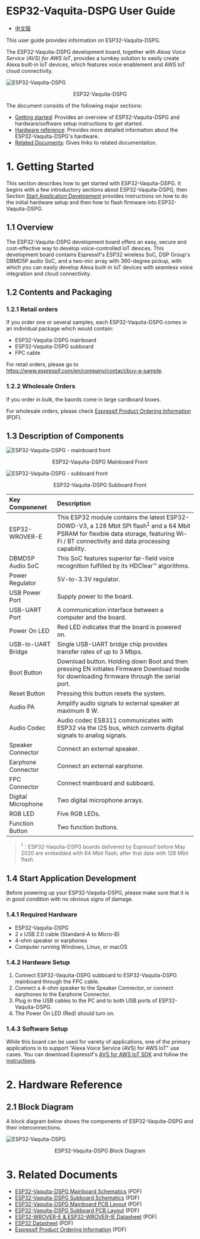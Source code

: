 # ESP32-Vaquita-DSPG User Guide

* [中文版](../../../zh_CN/hw-reference/esp32/user-guide-esp32-vaquita-dspg.md)

This user guide provides information on ESP32-Vaquita-DSPG.

The ESP32-Vaquita-DSPG development board, together with *Alexa Voice Service (AVS) for AWS IoT*, provides a turnkey solution to easily create Alexa built-in IoT devices, which features voice enablement and AWS IoT cloud connectivity.

![ESP32-Vaquita-DSPG](../../../_static/esp32-vaquita-dspg-v1.0-top-view.png)
<div align=center>ESP32-Vaquita-DSPG</div>

The document consists of the following major sections:

- [Getting started](#1-getting-started): Provides an overview of ESP32-Vaquita-DSPG and hardware/software setup instructions to get started.
- [Hardware reference](#2-hardware-reference): Provides more detailed information about the ESP32-Vaquita-DSPG's hardware.
- [Related Documents](#3-related-documents): Gives links to related documentaiton.

# 1. Getting Started

This section describes how to get started with ESP32-Vaquita-DSPG. It begins with a few introductory sections about ESP32-Vaquita-DSPG, then Section [Start Application Development](#14-start-application-development) provides instructions on how to do the initial hardware setup and then how to flash firmware into ESP32-Vaquita-DSPG.

## 1.1 Overview

The ESP32-Vaquita-DSPG development board offers an easy, secure and cost-effective way to develop voice-controlled IoT devices. This development board contains Espressif's ESP32 wireless SoC, DSP Group's DBMD5P audio SoC, and a two-mic array with 360-degree pickup, with which you can easily develop Alexa built-in IoT devices with seamless voice integration and cloud connectivity.

## 1.2  Contents and Packaging

### 1.2.1 Retail orders

If you order one or several samples, each ESP32-Vaquita-DSPG comes in an individual package which would contain:

* ESP32-Vaquita-DSPG mainboard
* ESP32-Vaquita-DSPG subboard
* FPC cable

For retail orders, please go to <https://www.espressif.com/en/company/contact/buy-a-sample>.

### 1.2.2 Wholesale Orders

If you order in bulk, the baords come in large cardboard boxes.

For wholesale orders, please check [Espressif Product Ordering Information](https://www.espressif.com/sites/default/files/documentation/espressif_products_ordering_information_en.pdf) (PDF).

## 1.3 Description of Components

![ESP32-Vaquita-DSPG - mainboard front](../../../_static/esp32-vaquita-dspg-v1.0-annotated-photo.png)
<div align=center>ESP32-Vaquita-DSPG Mainboard Front</div>

![ESP32-Vaquita-DSPG - subboard front](../../../_static/esp32-vaquita-dspg-v1.0-annotated-photo-mic.png)
<div align=center>ESP32-Vaquita-DSPG Subboard Front</div>

|Key Componenet|Description|
|:- |:- |
|ESP32-WROVER-E|This ESP32 module contains the latest ESP32-D0WD-V3, a 128 Mbit SPI flash<sup>1</sup> and a 64 Mbit PSRAM for flexible data storage, featuring Wi-Fi / BT connectivity and data processing capability.|
|DBMD5P Audio SoC|This SoC features superior far-field voice recognition fulfilled by its HDClear™ algorithms.|
|Power Regulator| 5V-to-3.3V regulator.|
|USB Power Port| Supply power to the board.|
|USB-UART Port|A communication interface between a computer and the board.|
|Power On LED|Red LED indicates that the board is powered on.|
|USB-to-UART Bridge|Single USB-UART bridge chip provides transfer rates of up to 3 Mbps.|
|Boot Button| Download button. Holding down Boot and then pressing EN initiates Firmware Download mode for downloading firmware through the serial port.|
|Reset Button|Pressing this button resets the system.|
|Audio PA|Amplify audio signals to external speaker at maximum 8 W.|
|Audio Codec|Audio codec ES8311 communicates with ESP32 via the I2S bus, which converts digital signals to analog signals.|
|Speaker Connector|Connect an external speaker.|
|Earphone Connector|Connect an external earphone.|
|FPC Connector|Connect mainboard and subboard.|
|Digital Microphone|Two digital microphone arrays.|
|RGB LED|Five RGB LEDs.|
|Function Button|Two function buttons.|

> <sup>1</sup>：ESP32-Vaquita-DSPG boards delivered by Espressif before May 2020 are embedded with 64 Mbit flash; after that date with 128 Mbit flash.

## 1.4 Start Application Development

Before powering up your ESP32-Vaquita-DSPG, please make sure that it is
in good condition with no obvious signs of damage.

### 1.4.1 Required Hardware

* ESP32-Vaquita-DSPG
* 2 x USB 2.0 cable (Standard-A to Micro-B)
* 4-ohm speaker or earphones  
* Computer running Windows, Linux, or macOS

### 1.4.2 Hardware Setup

1. Connect ESP32-Vaquita-DSPG subboard to ESP32-Vaquita-DSPG mainboard through the FPC cable.
2. Connect a 4-ohm speaker to the Speaker Connector, or connect earphones to the Earphone Connector.
3. Plug in the USB cables to the PC and to both USB ports of ESP32-Vaquita-DSPG.
4. The Power On LED (Red) should turn on.

### 1.4.3 Software Setup

While this board can be used for variety of applications, one of the primary applications is to support "Alexa Voice Service (AVS) for AWS IoT" use cases. You can download Espressif's [AVS for AWS IoT SDK](https://github.com/espressif/esp-va-sdk/) and follow the [instructions](https://github.com/espressif/esp-va-sdk/blob/master/README.md).

# 2. Hardware Reference

## 2.1 Block Diagram

A block diagram below shows the components of ESP32-Vaquita-DSPG and their interconnections.

![ESP32-Vaquita-DSPG](../../../_static/esp32-vaquita-dspg-v1.0-block-diagram.png)
<div align=center>ESP32-Vaquita-DSPG Block Diagram</div>

# 3. Related Documents

* [ESP32-Vaquita-DSPG Mainboard Schematics](https://dl.espressif.com/dl/schematics/ESP32-VAQUITA-DSPG_V1.0_schematics.pdf) (PDF)
* [ESP32-Vaquita-DSPG Subboard Schematics](https://dl.espressif.com/dl/schematics/ESP32-VAQUITA-DSPG-MIC_V1.0_schematics.pdf) (PDF)
* [ESP32-Vaquita-DSPG Mainboard PCB Layout](https://dl.espressif.com/dl/schematics/ESP32-Vaquita-DSPG_V1.0_PCB_Layout.pdf) (PDF)
* [ESP32-Vaquita-DSPG Subboard PCB Layout](https://dl.espressif.com/dl/schematics/ESP32-Vaquita-DSPG-MIC_V1.0_PCB_Layout.pdf) (PDF)
* [ESP32-WROVER-E & ESP32-WROVER-IE Datasheet](https://www.espressif.com/sites/default/files/documentation/esp32-wrover-e_esp32-wrover-ie_datasheet_en.pdf) (PDF)
* [ESP32 Datasheet](https://www.espressif.com/sites/default/files/documentation/esp32_datasheet_en.pdf) (PDF)
* [Espressif Product Ordering Information](https://www.espressif.com/sites/default/files/documentation/espressif_products_ordering_information_en.pdf) (PDF)
